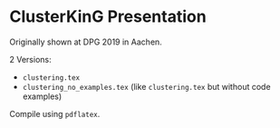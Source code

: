 # ClusterKinG Presentation

Originally shown at DPG 2019 in Aachen.

2 Versions:

* ``clustering.tex``
* ``clustering_no_examples.tex`` (like ``clustering.tex`` but without code examples)

Compile using ``pdflatex``.
